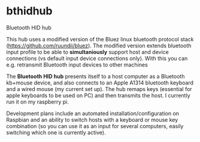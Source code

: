 # bthidhub
Bluetooth HID hub

This hub uses a modified version of the Bluez linux bluetooth protocol stack (https://github.com/ruundii/bluez). The modified version extends bluetooth input profile to be able to **simultaniously** support host and device connections (vs default input device connections only).  With this you can e.g. retransmit Bluetooth input devices to other machines

The **Bluetooth HID hub** presents itself to a host computer as a Bluetooth kb+mouse device, and also connects to an Apple A1314 bluetooth keyboard and a wired mouse (my current set up). The hub remaps keys (essential for apple keyboards to be used on PC) and then transmits the host. I currently run it on my raspberry pi.

Development plans include an automated installation/configuration on Raspbian and an ability to switch hosts with a keyboard or mouse key combination (so you can use it as an input for several computers, easily switching which one is currently active).

